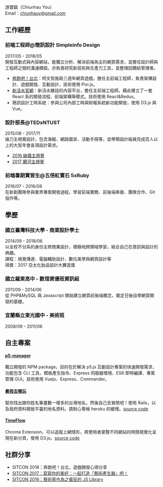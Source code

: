 游宭鎬（Chiunhau You）<br/>
Email：chiunhauy@gmail.com<br/>

## 工作經歷
### 前端工程師@簡訊設計 Simpleinfo Design
2017/05 - 2018/05<br/>
開發互動式與內容網站，能獨立分析、解決前端為主的網頁需求，並擔任設計師與工程師之間的溝通橋樑。亦負責研究新技術與生產力工具，並整理回饋給管理者。
- [奔跑吧！台北](http://game.glory.taipei/)：柯文哲施政三週年網頁遊戲，擔任主前端工程師，負責架構設計、遊戲開發、互動設計，技術使用 Pixi.js。
- [新活水官網](https://www.fountain.org.tw/)：新活水雜誌的內容平台，擔任主前端工程師，藉此建立了一套 React 系的開發流程、前端架構等模式。技術使用 React&Redux。
- 簡訊設計工時系統：參與公司內部工時與財報系統新功能開發，使用 D3.js 與 Vue。

### 設計部長@TEDxNTUST
2015/08 - 2017/11<br/>
操刀主視覺設計，包含海報、網路圖宣、活動手冊等，並帶領設計組員完成百人以上的大型年會各項設計需求。
- [2016 破牆主視覺](https://www.behance.net/gallery/43453061/TEDxNTUST-2016-Breakthrough-)
- [2017 聽河主視覺](https://www.behance.net/gallery/57772585/Our-Renaissance-TEDxNTUST-2017-Event-Identity)

### 前端暑期實習生@五倍紅寶石 5xRuby
2016/07 - 2016/08<br/>
在新創團隊參與業界專案開發過程，學習前端實務、前後端串接、團隊合作、Git 協作等。

## 學歷
### 國立臺灣科技大學 - 商業設計學士
2014/09 - 2018/06<br>
以全校不分系的身份主修商業設計，積極地跨領域學習，結合自己在資訊與設計的興趣。<br>
課程：視覺傳達、電腦輔助設計、數位美學與網頁設計等<br>
得獎：2017 亞太化妝品設計大賽首獎

### 國立羅東高中 - 數理資優班資訊組
2011/09 - 2014/06<br>
從 PHP&MySQL 與 Javascript 開始建立網頁前後端概念，奠定日後自學網頁開發的基礎。

### 宜蘭縣立東光國中 - 美術班
2008/09 - 2011/06<br>

## 自主專案
#### [p5-manager](https://github.com/chiunhau/p5-manager)
獨立開發的 NPM package，目的在於解決 p5.js 互動設計專案的快速開發需求，功能包含 CLI 工具、模板產生指令、Express 伺服器環境、ES6 即時編譯、專案管理 GUI。技術使用 Vuejs、Express、Commander。

#### [暑假去哪玩](http://strokes.herokuapp.com)
幫你找出跟你姓名筆畫數一樣多的台灣地名，然後自己去冒險吧！使用 Rails，以及政府資料開放平臺的地名資料。請耐心等候 heroku 的緩慢。[source code](https://github.com/chiunhau/strokes)

#### [TimeFlow](https://chrome.google.com/webstore/detail/timeflow/ofpimjnkffjdlkilpmhjmckchfpnfdfi)
Chrome Extension，可以追蹤上網情形，將使用者瀏覽不同網站的時間視覺化呈現在新分頁，使用 D3.js。[source code](https://github.com/chiunhau/TimeFlow)

## 社群分享
- SITCON 2018：奔跑吧！台北，遊戲開發心得分享
- [SITCON 2017：寫寫你的美好：一起打造「藝術產生器」吧！](https://github.com/chiunhau/sitcon2017)
- [SITCON 2016：藝術家也為之瘋狂的 JS Library](https://github.com/chiunhau/sitcon2016)
